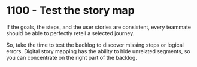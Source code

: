 # 1100 - Test the story map

If the goals, the steps, and the user stories are consistent, every teammate should be able to perfectly retell a selected journey.

So, take the time to test the backlog to discover missing steps or logical errors. Digital story mapping has the ability to hide unrelated segments, so you can concentrate on the right part of the backlog.
